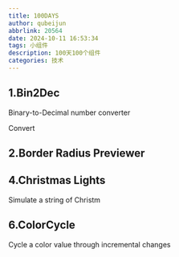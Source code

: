 ```yaml
---
title: 100DAYS
author: qubeijun
abbrlink: 20564
date: 2024-10-11 16:53:34
tags: 小组件
description: 100天100个组件
categories: 技术
---
```


<div id="app">

## 1.Bin2Dec

Binary-to-Decimal number converter

<el-form ref="formItem" :model="formItem" :rules="rules" >
  <el-form-item label='Binary Input' prop="input">
    <el-input v-model="formItem.input" placeholder="Enter 0 or 1"></el-input><el-button @click="submitForm('formItem')">Convert</el-button>
  </el-form-item>
  <el-form-item label='Decimal Output'>
    <el-input v-model="formItem.output"></el-input>
  </el-form-item>
</el-form>

## 2.Border Radius Previewer

<el-main class="bordermain">
    <el-row type="flex" justify="center">
      <el-col :span="8">
        <el-slider v-model="value1" class="top" @input="handleTop(value1)" />
      </el-col>
    </el-row>
    <el-row type="flex" justify="center">
      <el-col :span="8">
        <el-slider v-model="value2" class="left" vertical @input="handleLeft(value2)" />
      </el-col>
      <el-col :span="8">
        <div
          ref="middle"
          :style="{ 'border-top-left-radius': borderTopLeftRadius,
                    'border-top-right-radius': borderTopRightRadius,
                    'border-bottom-right-radius': borderBottomRightRadius,
                    'border-bottom-left-radius': borderBottomLeftRadius}"
          class="middle"
        ></div>
        <!-- <div
          ref="middle"
          :style="{ 'border-radius': borderRadius}"
          class="middle"
        /> -->
      </el-col>
      <el-col :span="8">
        <el-slider v-model="value3" class="right" vertical @input="handleRight(value3)" />
      </el-col>
    </el-row>
    <el-row type="flex" justify="center">
      <el-col :span="8">
        <el-slider v-model="value4" class="bottom" @input="handleBottom(value4)" />
      </el-col>
    </el-row>
  </el-main>

## 4.Christmas Lights

Simulate a string of Christm
<christmaslights></christmaslights>

 
## 6.ColorCycle

Cycle a color value through incremental changes
<colorcycle></colorcycle>
</div>
<style>
</style>
